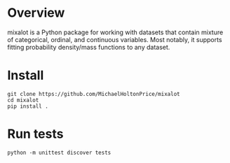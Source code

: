 # Overview
mixalot is a Python package for working with datasets that contain mixture
of categorical, ordinal, and continuous variables. Most notably, it supports
fitting probability density/mass functions to any dataset.

# Install
```console
git clone https://github.com/MichaelHoltonPrice/mixalot
cd mixalot
pip install .
```

# Run tests
```console
python -m unittest discover tests
```